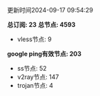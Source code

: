 更新时间2024-09-17 09:54:29

**总订阅: 23**
**总节点: 4593**
- vless节点: 9

**google ping有效节点: 203**
- ss节点: 52
- v2ray节点: 147
- trojan节点: 4
